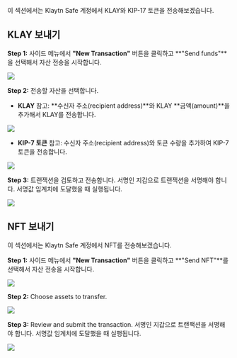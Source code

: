 이 섹션에서는 Klaytn Safe 계정에서 KLAY와 KIP-17 토큰을 전송해보겠습니다.

## KLAY 보내기 <a id="Send KLAY from Safe"></a>

**Step 1:** 사이드 메뉴에서 **"New Transaction"** 버튼을 클릭하고 **"Send funds"**을 선택해서 자산 전송을 시작합니다.

![](../img/klaytn-safe/5_safeSendInit.gif)

**Step 2:** 전송할 자산을 선택합니다.

* **KLAY** 참고: **수신자 주소(recipient address)**와 KLAY **금액(amount)**을 추가해서 KLAY를 전송합니다.

![](../img/klaytn-safe/6_safeSendKlay.gif)

* **KIP-7 토큰** 참고: 수신자 주소(recipient address)와 토큰 수량을 추가하여 KIP-7 토큰을 전송합니다.

![](../img/klaytn-safe/7_safeSendKIP7.gif)


**Step 3:** 트랜잭션을 검토하고 전송합니다. 서명인 지갑으로 트랜잭션을 서명해야 합니다. 서명값 임계치에 도달했을 때 실행됩니다.

![](../img/klaytn-safe/8_safeExecKlay.gif)

## NFT 보내기<a id="Send NFTs from Safe"></a>

이 섹션에서는 Klaytn Safe 계정에서 NFT를 전송해보겠습니다.

**Step 1:** 사이드 메뉴에서 **"New Transaction"** 버튼을 클릭하고 **"Send NFT"**를 선택해서 자산 전송을 시작합니다.

![](../img/klaytn-safe/9_safeNFTInit.gif)

**Step 2:** Choose assets to transfer.

![](../img/klaytn-safe/10_safeChooseNFT.gif)

**Step 3:** Review and submit the transaction. 서명인 지갑으로 트랜잭션을 서명해야 합니다. 서명값 임계치에 도달했을 때 실행됩니다.

![](../img/klaytn-safe/11_safeNftExec.gif)
